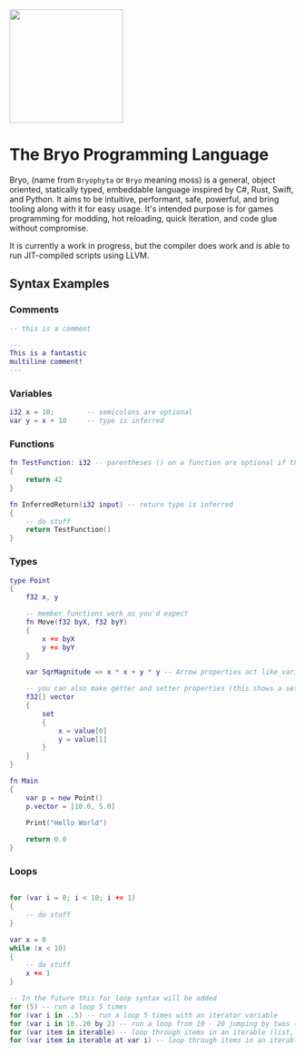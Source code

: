<img src="https:--github.com/user-attachments/assets/f1536dce-0b26-4ecf-8cca-afe6584cc54a" width="200">

# The Bryo Programming Language
Bryo, (name from `Bryophyta` or `Bryo` meaning moss) is a general, object oriented, statically typed, embeddable language inspired by C#, Rust, Swift, and Python.
It aims to be intuitive, performant, safe, powerful, and bring tooling along with it for easy usage. It's intended purpose is for games programming for modding, hot reloading, quick iteration, and code glue without compromise.

It is currently a work in progress, but the compiler does work and is able to run JIT-compiled scripts using LLVM.


## Syntax Examples

### Comments

```lua
-- this is a comment

---
This is a fantastic
multiline comment!
---
```

### Variables

```lua
i32 x = 10;        -- semicolons are optional
var y = x + 10     -- type is inferred
```

### Functions

```lua
fn TestFunction: i32 -- parentheses () on a function are optional if the function has no arguments
{
    return 42
}

fn InferredReturn(i32 input) -- return type is inferred
{
    -- do stuff
    return TestFunction()
}
```

### Types

```lua
type Point
{
    f32 x, y

    -- member functions work as you'd expect
    fn Move(f32 byX, f32 byY)
    {
        x += byX
        y += byY
    }

    var SqrMagnitude => x * x + y * y -- Arrow properties act like variables but they return calcualted read only data (it is caluclated every time it is read)

    -- you can also make getter and setter properties (this shows a setter only property. It cannot be read from only written to)
    f32[] vector
    {
        set
        {
            x = value[0]
            y = value[1]
        }
    }
}

fn Main
{
    var p = new Point()
    p.vector = [10.0, 5.0]
    
    Print("Hello World")

    return 0.0
}
```

### Loops

```lua

for (var i = 0; i < 10; i += 1)
{
    -- do stuff
}

var x = 0
while (x < 10)
{
    -- do stuff
    x += 1
}

-- In the future this for loop syntax will be added
for (5) -- run a loop 5 times
for (var i in ..5) -- run a loop 5 times with an iterator variable
for (var i in 10..20 by 2) -- run a loop from 10 - 20 jumping by twos (10, 12, 14, 16, 18, 20) 
for (var item in iterable) -- loop through items in an iterable (list, array, etc)
for (var item in iterable at var i) -- loop through items in an iterable and track the index too
```


